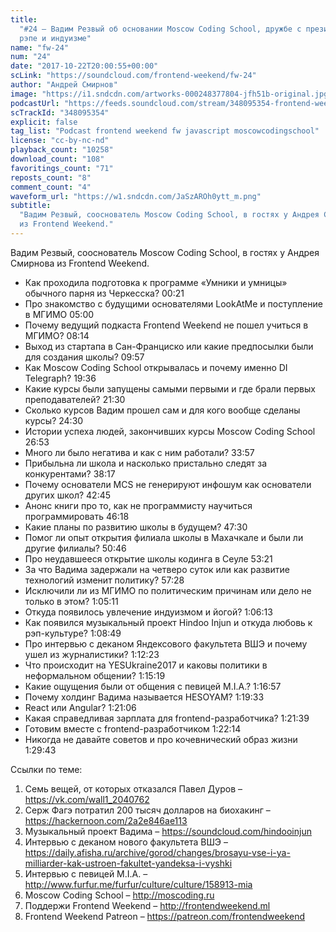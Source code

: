 ```yaml
---
title:
  "#24 – Вадим Резвый об основании Moscow Coding School, дружбе с президентами,
  рэпе и индуизме"
name: "fw-24"
num: "24"
date: "2017-10-22T20:00:55+00:00"
scLink: "https://soundcloud.com/frontend-weekend/fw-24"
author: "Андрей Смирнов"
image: "https://i1.sndcdn.com/artworks-000248377804-jfh51b-original.jpg"
podcastUrl: "https://feeds.soundcloud.com/stream/348095354-frontend-weekend-fw-24.m4a"
scTrackId: "348095354"
explicit: false
tag_list: "Podcast frontend weekend fw javascript moscowcodingschool"
license: "cc-by-nc-nd"
playback_count: "10258"
download_count: "108"
favoritings_count: "71"
reposts_count: "8"
comment_count: "4"
waveform_url: "https://w1.sndcdn.com/JaSzAROh0ytt_m.png"
subtitle:
  "Вадим Резвый, сооснователь Moscow Coding School, в гостях у Андрея Смирнова
  из Frontend Weekend."
---
```


Вадим Резвый, сооснователь Moscow Coding School, в гостях у Андрея Смирнова из
Frontend Weekend.

- Как проходила подготовка к программе «Умники и умницы» обычного парня из
  Черкесска? <timecode sec="21">00:21</timecode>
- Про знакомство с будущими основателями LookAtMe и поступление в МГИМО
  <timecode sec="300">05:00</timecode>
- Почему ведущий подкаста Frontend Weekend не пошел учиться в МГИМО?
  <timecode sec="494">08:14</timecode>
- Выход из стартапа в Сан-Франциско или какие предпосылки были для создания
  школы? <timecode sec="597">09:57</timecode>
- Как Moscow Coding School открывалась и почему именно DI Telegraph?
  <timecode sec="1176">19:36</timecode>
- Какие курсы были запущены самыми первыми и где брали первых преподавателей?
  <timecode sec="1290">21:30</timecode>
- Сколько курсов Вадим прошел сам и для кого вообще сделаны курсы?
  <timecode sec="1470">24:30</timecode>
- Истории успеха людей, закончивших курсы Moscow Coding School
  <timecode sec="1613">26:53</timecode>
- Много ли было негатива и как с ним работали?
  <timecode sec="2037">33:57</timecode>
- Прибыльна ли школа и насколько пристально следят за конкурентами?
  <timecode sec="2297">38:17</timecode>
- Почему основатели MCS не генерируют инфошум как основатели других школ?
  <timecode sec="2565">42:45</timecode>
- Анонс книги про то, как не программисту научиться программировать
  <timecode sec="2778">46:18</timecode>
- Какие планы по развитию школы в будущем? <timecode sec="2850">47:30</timecode>
- Помог ли опыт открытия филиала школы в Махачкале и были ли другие филиалы?
  <timecode sec="3046">50:46</timecode>
- Про неудавшееся открытие школы кодинга в Сеуле
  <timecode sec="3201">53:21</timecode>
- За что Вадима задержали на четверо суток или как развитие технологий изменит
  политику? <timecode sec="3448">57:28</timecode>
- Исключили ли из МГИМО по политическим причинам или дело не только в этом?
  <timecode sec="3911">1:05:11</timecode>
- Откуда появилось увлечение индуизмом и йогой?
  <timecode sec="3973">1:06:13</timecode>
- Как появился музыкальный проект Hindoo Injun и откуда любовь к рэп-культуре?
  <timecode sec="4129">1:08:49</timecode>
- Про интервью с деканом Яндексового факультета ВШЭ и почему ушел из
  журналистики? <timecode sec="4343">1:12:23</timecode>
- Что происходит на YESUkraine2017 и каковы политики в неформальном общении?
  <timecode sec="4519">1:15:19</timecode>
- Какие ощущения были от общения с певицей M.I.A.?
  <timecode sec="4617">1:16:57</timecode>
- Почему холдинг Вадима называется HESOYAM?
  <timecode sec="4773">1:19:33</timecode>
- React или Angular? <timecode sec="4866">1:21:06</timecode>
- Какая справедливая зарплата для frontend-разработчика?
  <timecode sec="4899">1:21:39</timecode>
- Готовим вместе с frontend-разработчиком
  <timecode sec="4934">1:22:14</timecode>
- Никогда не давайте советов и про кочевнический образ жизни
  <timecode sec="5383">1:29:43</timecode>

Ссылки по теме:

1. Семь вещей, от которых отказался Павел Дуров – <https://vk.com/wall1_2040762>
2. Серж Фагэ потратил 200 тысяч долларов на биохакинг –
   <https://hackernoon.com/2a2e846ae113>
3. Музыкальный проект Вадима – <https://soundcloud.com/hindooinjun>
4. Интервью с деканом нового факультета ВШЭ –
   <https://daily.afisha.ru/archive/gorod/changes/brosayu-vse-i-ya-milliarder-kak-ustroen-fakultet-yandeksa-i-vyshki>
5. Интервью с певицей M.I.A. –
   <http://www.furfur.me/furfur/culture/culture/158913-mia>
6. Moscow Coding School – <http://moscoding.ru>
7. Поддержи Frontend Weekend – <http://frontendweekend.ml>
8. Frontend Weekend Patreon – <https://patreon.com/frontendweekend>
